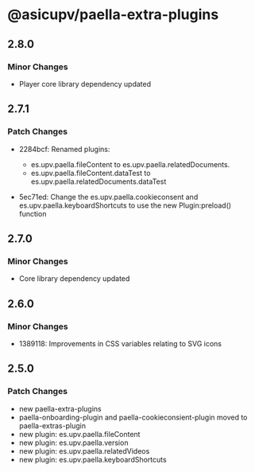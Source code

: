 # @asicupv/paella-extra-plugins

## 2.8.0

### Minor Changes

- Player core library dependency updated

## 2.7.1

### Patch Changes

- 2284bcf: Renamed plugins:

  - es.upv.paella.fileContent to es.upv.paella.relatedDocuments.
  - es.upv.paella.fileContent.dataTest to es.upv.paella.relatedDocuments.dataTest

- 5ec71ed: Change the es.upv.paella.cookieconsent and es.upv.paella.keyboardShortcuts to use the new Plugin:preload() function

## 2.7.0

### Minor Changes

- Core library dependency updated

## 2.6.0

### Minor Changes

- 1389118: Improvements in CSS variables relating to SVG icons

## 2.5.0

### Patch Changes

- new paella-extra-plugins
- paella-onboarding-plugin and paella-cookieconsient-plugin moved to paella-extras-plugin
- new plugin: es.upv.paella.fileContent
- new plugin: es.upv.paella.version
- new plugin: es.upv.paella.relatedVideos
- new plugin: es.upv.paella.keyboardShortcuts
